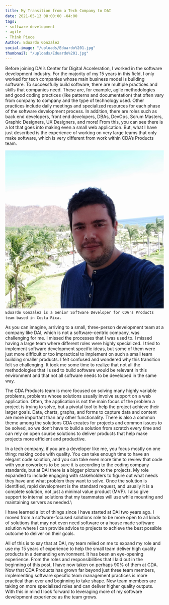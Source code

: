 ```yaml
---
title: My Transition from a Tech Company to DAI
date: 2021-05-13 08:00:00 -04:00
tags:
- software development
- agile
- Think Piece
Author: Eduardo Gonzalez
social-image: "/uploads/Eduardo%201.jpg"
thumbnail: "/uploads/Eduardo%201.jpg"
---
```


Before joining DAI’s Center for Digital Acceleration, I worked in the software development industry. For the majority of my 15 years in this field, I only worked for tech companies whose main business model is building software. To successfully build software, there are multiple practices and skills that companies need. These are, for example, agile methodologies and good coding practices (like patterns and documentation) that often vary from company to company and the type of technology used. Other practices include daily meetings and specialized resources for each phase of the software development process. In addition, there are roles such as back end developers, front end developers, DBAs, DevOps, Scrum Masters, Graphic Designers, UX Designers, and more! From this, you can see there is a lot that goes into making even a small web application. But, what I have just described is the experience of working on very large teams that only make software, which is very different from work within CDA’s Products team.

<!--more-->

![Eduardo 1.jpg](/uploads/Eduardo%201.jpg)`Eduardo Gonzalez is a Senior Software Developer for CDA's Products team based in Costa Rica.`

As you can imagine, arriving to a small, three-person development team at a company like DAI, which is not a software-centric company, was challenging for me. I missed the processes that I was used to. I missed having a large team where different roles were highly specialized. I tried to implement software development specific ideas, but some of them were just more difficult or too impractical to implement on such a small team building smaller products. I felt confused and wondered why this transition felt so challenging. It took me some time to realize that not all the methodologies that I used to build software would be relevant in this environment and that not all software needs to be developed in the same way.

The CDA Products team is more focused on solving many highly variable problems, problems whose solutions usually involve support on a web application. Often, the application is not the main focus of the problem a project is trying to solve, but a pivotal tool to help the project achieve their larger goals. Data, charts, graphs, and forms to capture data and content are more important than any other functionality. There is also a common theme among the solutions CDA creates for projects and common issues to be solved, so we don’t have to build a solution from scratch every time and can rely on open source solutions to deliver products that help make projects more efficient and productive.

In a tech company, if you are a developer like me, you focus mostly on one thing: making code with quality. You can take enough time to have an elegant code solution, and you can take even more time to review that code with your coworkers to be sure it is according to the coding company standards, but at DAI there is a bigger picture to the projects. My role expanded to include engaging with stakeholders to figure out what needs they have and what problem they want to solve. Once the solution is identified, rapid development is the standard request, and usually it is a complete solution, not just a minimal value product (MVP). I also give support to internal solutions that my teammates will use while mounting and maintaining servers as needed.\

I have learned a lot of things since I have started at DAI two years ago. I moved from a software-focused solutions role to be more open to all kinds of solutions that may not even need software or a house made software solution where I can provide advice to projects to achieve the best possible outcome to deliver on their goals.

All of this is to say that at DAI, my team relied on me to expand my role and use my 15 years of experience to help the small team deliver high quality products in a demanding environment. It has been an eye-opening experience. From the roles and responsibilities that I laid out in the beginning of this post, I have now taken on perhaps 90% of them at CDA. Now that CDA Products has grown far beyond just three team members, implementing software specific team management practices is more practical than ever and beginning to take shape. New team members are taking on more specialized roles and can deliver higher quality outputs. With this in mind I look forward to leveraging more of my software development experience as the team grows.